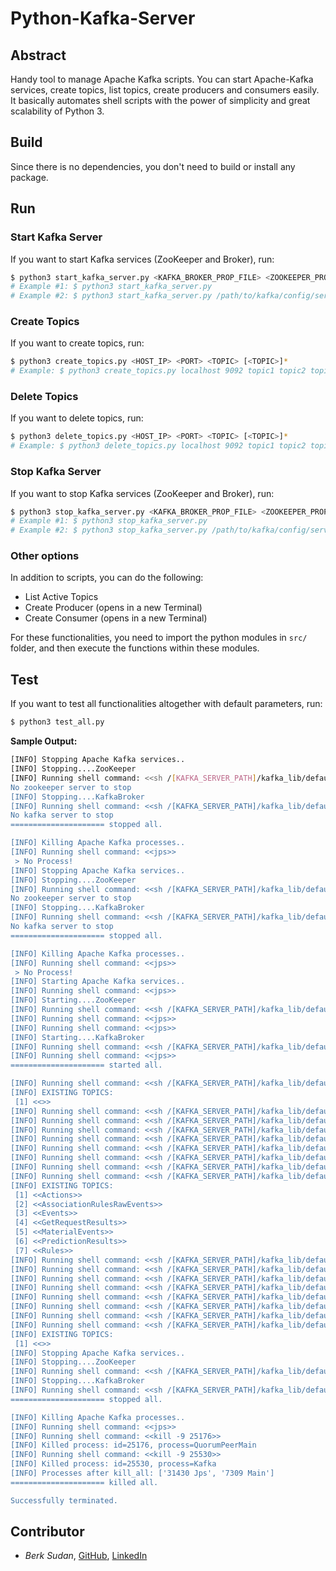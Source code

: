 # Python-Kafka-Server

## Abstract
Handy tool to manage Apache Kafka scripts. You can start Apache-Kafka services, create topics, list topics, create producers and consumers easily. It basically automates shell scripts with the power of simplicity and great scalability of Python 3. 

## Build
Since there is no dependencies, you don't need to build or install any package.

## Run
### Start Kafka Server
If you want to start Kafka services (ZooKeeper and Broker), run:
```bash
$ python3 start_kafka_server.py <KAFKA_BROKER_PROP_FILE> <ZOOKEEPER_PROP_FILE>
# Example #1: $ python3 start_kafka_server.py 
# Example #2: $ python3 start_kafka_server.py /path/to/kafka/config/server.properties /path/to/kafka/config/zookeeper.properties
```
### Create Topics
If you want to create topics, run:
```bash
$ python3 create_topics.py <HOST_IP> <PORT> <TOPIC> [<TOPIC>]*
# Example: $ python3 create_topics.py localhost 9092 topic1 topic2 topic3
```

### Delete Topics
If you want to delete topics, run:
```bash
$ python3 delete_topics.py <HOST_IP> <PORT> <TOPIC> [<TOPIC>]*
# Example: $ python3 delete_topics.py localhost 9092 topic1 topic2 topic3
```

### Stop Kafka Server
If you want to stop Kafka services (ZooKeeper and Broker), run:
```bash
$ python3 stop_kafka_server.py <KAFKA_BROKER_PROP_FILE> <ZOOKEEPER_PROP_FILE>
# Example #1: $ python3 stop_kafka_server.py 
# Example #2: $ python3 stop_kafka_server.py /path/to/kafka/config/server.properties /path/to/kafka/config/zookeeper.properties
```

### Other options
In addition to scripts, you can do the following:
- List Active Topics
- Create Producer (opens in a new Terminal)
- Create Consumer (opens in a new Terminal)

For these functionalities, you need to import the python modules in ```src/``` folder, and then execute the functions within these modules.

## Test
If you want to test all functionalities altogether with default parameters, run:
```bash
$ python3 test_all.py
```

**Sample Output:**
```bash
[INFO] Stopping Apache Kafka services..
[INFO] Stopping....ZooKeeper
[INFO] Running shell command: <<sh /[KAFKA_SERVER_PATH]/kafka_lib/default-kafka/bin/zookeeper-server-stop.sh>>
No zookeeper server to stop
[INFO] Stopping....KafkaBroker
[INFO] Running shell command: <<sh /[KAFKA_SERVER_PATH]/kafka_lib/default-kafka/bin/kafka-server-stop.sh>>
No kafka server to stop
===================== stopped all.

[INFO] Killing Apache Kafka processes..
[INFO] Running shell command: <<jps>>
 > No Process!
[INFO] Stopping Apache Kafka services..
[INFO] Stopping....ZooKeeper
[INFO] Running shell command: <<sh /[KAFKA_SERVER_PATH]/kafka_lib/default-kafka/bin/zookeeper-server-stop.sh>>
No zookeeper server to stop
[INFO] Stopping....KafkaBroker
[INFO] Running shell command: <<sh /[KAFKA_SERVER_PATH]/kafka_lib/default-kafka/bin/kafka-server-stop.sh>>
No kafka server to stop
===================== stopped all.

[INFO] Killing Apache Kafka processes..
[INFO] Running shell command: <<jps>>
 > No Process!
[INFO] Starting Apache Kafka services..
[INFO] Running shell command: <<jps>>
[INFO] Starting....ZooKeeper
[INFO] Running shell command: <<sh /[KAFKA_SERVER_PATH]/kafka_lib/default-kafka/bin/zookeeper-server-start.sh kafka_lib/default-kafka/config/zookeeper.properties > /dev/null &>>
[INFO] Running shell command: <<jps>>
[INFO] Running shell command: <<jps>>
[INFO] Starting....KafkaBroker
[INFO] Running shell command: <<sh /[KAFKA_SERVER_PATH]/kafka_lib/default-kafka/bin/kafka-server-start.sh kafka_lib/default-kafka/config/server.properties > /dev/null &>>
[INFO] Running shell command: <<jps>>
===================== started all.

[INFO] Running shell command: <<sh /[KAFKA_SERVER_PATH]/kafka_lib/default-kafka/bin/kafka-topics.sh --list  --bootstrap-server localhost:9092>>
[INFO] EXISTING TOPICS:
 [1] <<>>
[INFO] Running shell command: <<sh /[KAFKA_SERVER_PATH]/kafka_lib/default-kafka/bin/kafka-topics.sh --create --bootstrap-server localhost:9092 --replication-factor 1 --partitions 1 --topic Events>>
[INFO] Running shell command: <<sh /[KAFKA_SERVER_PATH]/kafka_lib/default-kafka/bin/kafka-topics.sh --create --bootstrap-server localhost:9092 --replication-factor 1 --partitions 1 --topic Actions>>
[INFO] Running shell command: <<sh /[KAFKA_SERVER_PATH]/kafka_lib/default-kafka/bin/kafka-topics.sh --create --bootstrap-server localhost:9092 --replication-factor 1 --partitions 1 --topic MaterialEvents>>
[INFO] Running shell command: <<sh /[KAFKA_SERVER_PATH]/kafka_lib/default-kafka/bin/kafka-topics.sh --create --bootstrap-server localhost:9092 --replication-factor 1 --partitions 1 --topic PredictionResults>>
[INFO] Running shell command: <<sh /[KAFKA_SERVER_PATH]/kafka_lib/default-kafka/bin/kafka-topics.sh --create --bootstrap-server localhost:9092 --replication-factor 1 --partitions 1 --topic AssociationRulesRawEvents>>
[INFO] Running shell command: <<sh /[KAFKA_SERVER_PATH]/kafka_lib/default-kafka/bin/kafka-topics.sh --create --bootstrap-server localhost:9092 --replication-factor 1 --partitions 1 --topic GetRequestResults>>
[INFO] Running shell command: <<sh /[KAFKA_SERVER_PATH]/kafka_lib/default-kafka/bin/kafka-topics.sh --create --bootstrap-server localhost:9092 --replication-factor 1 --partitions 1 --topic Rules>>
[INFO] Running shell command: <<sh /[KAFKA_SERVER_PATH]/kafka_lib/default-kafka/bin/kafka-topics.sh --list  --bootstrap-server localhost:9092>>
[INFO] EXISTING TOPICS:
 [1] <<Actions>>
 [2] <<AssociationRulesRawEvents>>
 [3] <<Events>>
 [4] <<GetRequestResults>>
 [5] <<MaterialEvents>>
 [6] <<PredictionResults>>
 [7] <<Rules>>
[INFO] Running shell command: <<sh /[KAFKA_SERVER_PATH]/kafka_lib/default-kafka/bin/kafka-topics.sh --delete --bootstrap-server localhost:9092  --topic Events>>
[INFO] Running shell command: <<sh /[KAFKA_SERVER_PATH]/kafka_lib/default-kafka/bin/kafka-topics.sh --delete --bootstrap-server localhost:9092  --topic Actions>>
[INFO] Running shell command: <<sh /[KAFKA_SERVER_PATH]/kafka_lib/default-kafka/bin/kafka-topics.sh --delete --bootstrap-server localhost:9092  --topic MaterialEvents>>
[INFO] Running shell command: <<sh /[KAFKA_SERVER_PATH]/kafka_lib/default-kafka/bin/kafka-topics.sh --delete --bootstrap-server localhost:9092  --topic PredictionResults>>
[INFO] Running shell command: <<sh /[KAFKA_SERVER_PATH]/kafka_lib/default-kafka/bin/kafka-topics.sh --delete --bootstrap-server localhost:9092  --topic AssociationRulesRawEvents>>
[INFO] Running shell command: <<sh /[KAFKA_SERVER_PATH]/kafka_lib/default-kafka/bin/kafka-topics.sh --delete --bootstrap-server localhost:9092  --topic GetRequestResults>>
[INFO] Running shell command: <<sh /[KAFKA_SERVER_PATH]/kafka_lib/default-kafka/bin/kafka-topics.sh --delete --bootstrap-server localhost:9092  --topic Rules>>
[INFO] Running shell command: <<sh /[KAFKA_SERVER_PATH]/kafka_lib/default-kafka/bin/kafka-topics.sh --list  --bootstrap-server localhost:9092>>
[INFO] EXISTING TOPICS:
 [1] <<>>
[INFO] Stopping Apache Kafka services..
[INFO] Stopping....ZooKeeper
[INFO] Running shell command: <<sh /[KAFKA_SERVER_PATH]/kafka_lib/default-kafka/bin/zookeeper-server-stop.sh>>
[INFO] Stopping....KafkaBroker
[INFO] Running shell command: <<sh /[KAFKA_SERVER_PATH]/kafka_lib/default-kafka/bin/kafka-server-stop.sh>>
===================== stopped all.

[INFO] Killing Apache Kafka processes..
[INFO] Running shell command: <<jps>>
[INFO] Running shell command: <<kill -9 25176>>
[INFO] Killed process: id=25176, process=QuorumPeerMain
[INFO] Running shell command: <<kill -9 25530>>
[INFO] Killed process: id=25530, process=Kafka
[INFO] Processes after kill_all: ['31430 Jps', '7309 Main']
===================== killed all.

Successfully terminated.
```

## Contributor
- *Berk Sudan*, [GitHub](https://github.com/berksudan), [LinkedIn](https://linkedin.com/in/berksudan/)
